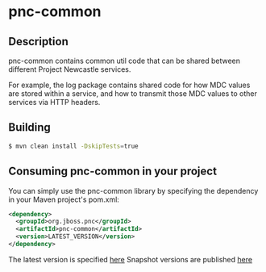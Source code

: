 # pnc-common

## Description

pnc-common contains common util code that can be shared between different
Project Newcastle services.

For example, the log package contains shared code for how MDC values are stored
within a service, and how to transmit those MDC values to other services via
HTTP headers.

## Building
```bash
$ mvn clean install -DskipTests=true
```

## Consuming pnc-common in your project
You can simply use the pnc-common library by specifying the dependency in your
Maven project's pom.xml:
```xml
<dependency>
  <groupId>org.jboss.pnc</groupId>
  <artifactId>pnc-common</artifactId>
  <version>LATEST_VERSION</version>
</dependency>
```

The latest version is specified [here](https://repo1.maven.org/maven2/org/jboss/pnc/pnc-common/maven-metadata.xml)
Snapshot versions are published [here](https://repository.jboss.org/org/jboss/pnc/pnc-common/)
